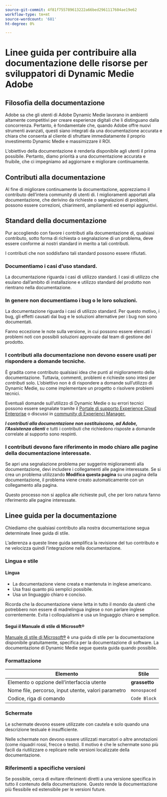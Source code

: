 ```yaml
---
source-git-commit: 4f81f755789613222a66bed2961117604ae19e62
workflow-type: tm+mt
source-wordcount: '681'
ht-degree: 0%

---
```

# Linee guida per contribuire alla documentazione delle risorse per sviluppatori di Dynamic Medie Adobe

## Filosofia della documentazione

Adobe sa che gli utenti di Adobe Dynamic Medie lavorano in ambienti altamente competitivi per creare esperienze digitali che li distinguano dalla concorrenza. Pertanto, è fondamentale che, quando Adobe offre nuovi strumenti avanzati, questi siano integrati da una documentazione accurata e chiara che consenta al cliente di sfruttare immediatamente il proprio investimento Dynamic Medie e massimizzare il ROI.

L’obiettivo della documentazione è renderla disponibile agli utenti il prima possibile. Pertanto, diamo priorità a una documentazione accurata e fruibile, che ci impegniamo ad aggiornare e migliorare continuamente.

## Contributi alla documentazione

Al fine di migliorare continuamente la documentazione, apprezziamo il contributo dell’intera community di utenti di. I miglioramenti apportati alla documentazione, che derivino da richieste o segnalazioni di problemi, possono essere correzioni, chiarimenti, ampliamenti ed esempi aggiuntivi.

## Standard della documentazione

Pur accogliendo con favore i contributi alla documentazione di, qualsiasi contributo, sotto forma di richiesta o segnalazione di un problema, deve essere conforme ai nostri standard in merito a tali contributi.

I contributi che non soddisfano tali standard possono essere rifiutati.

### Documentiamo i casi d’uso standard.

La documentazione riguarda i casi di utilizzo standard. I casi di utilizzo che esulano dall’ambito di installazione e utilizzo standard del prodotto non rientrano nella documentazione.

### In genere non documentiamo i bug o le loro soluzioni.

La documentazione riguarda i casi di utilizzo standard. Per questo motivo, i bug, gli effetti causati dai bug e le soluzioni alternative per i bug non sono documentati.

Fanno eccezione le note sulla versione, in cui possono essere elencati i problemi noti con possibili soluzioni approvate dal team di gestione del prodotto.

### I contributi alla documentazione non devono essere usati per rispondere a domande tecniche.

È gradita come contributo qualsiasi idea che punti al miglioramento della documentazione. Tuttavia, commenti, problemi e richieste sono intesi per *contributi* solo. L’obiettivo non è di rispondere a domande sull’utilizzo di Dynamic Medie, su come implementare un progetto o risolvere problemi tecnici.

Eventuali domande sull’utilizzo di Dynamic Medie o su errori tecnici possono essere segnalate tramite il [Portale di supporto Experience Cloud Enterprise](https://experienceleague.adobe.com/it?support-solution=General&support-tab=home#support) o discussi in [community di Experienci Manager.](https://experienceleaguecommunities.adobe.com/t5/adobe-experience-manager/ct-p/adobe-experience-manager-community)

***I contributi alla documentazione non sostituiscono, ad Adobe, l’Assistenza clienti*** e tutti i contributi che richiedono risposte a domande correlate al supporto sono respinti.

### I contributi devono fare riferimento in modo chiaro alle pagine della documentazione interessate.

Se apri una segnalazione problema per suggerire miglioramenti alla documentazione, devi includere i collegamenti alle pagine interessate. Se si crea un problema utilizzando **Modifica questa pagina** su una pagina della documentazione, il problema viene creato automaticamente con un collegamento alla pagina.

Questo processo non si applica alle richieste pull, che per loro natura fanno riferimento alle pagine interessate.

## Linee guida per la documentazione

Chiediamo che qualsiasi contributo alla nostra documentazione segua determinate linee guida di stile.

L’aderenza a queste linee guida semplifica la revisione del tuo contributo e ne velocizza quindi l’integrazione nella documentazione.

### Lingua e stile

#### Lingua

* La documentazione viene creata e mantenuta in inglese americano.
* Usa frasi quanto più semplici possibile.
* Usa un linguaggio chiaro e conciso.

Ricorda che la documentazione viene letta in tutto il mondo da utenti che potrebbero non essere di madrelingua inglese o non parlare inglese correntemente. Evita i colloquialismi e usa un linguaggio chiaro e semplice.

#### Segui il Manuale di stile di Microsoft®

[Manuale di stile di Microsoft®](https://learn.microsoft.com/en-us/style-guide/welcome/) è una guida di stile per la documentazione disponibile gratuitamente, specifica per la documentazione di software. La documentazione di Dynamic Medie segue questa guida quando possibile.

### Formattazione

| Elemento | Stile |
|---|---|
| Elemento o opzione dell’interfaccia utente | **grassetto** |
| Nome file, percorso, input utente, valori parametro | `monospaced` |
| Codice, riga di comando | ```Code Block``` |

### Schermate

Le schermate devono essere utilizzate con cautela e solo quando una descrizione testuale è insufficiente.

Nelle schermate non devono essere utilizzati marcatori o altre annotazioni (come riquadri rossi, frecce o testo). Il motivo è che le schermate sono più facili da riutilizzare o replicare nelle versioni localizzate della documentazione.

### Riferimenti a specifiche versioni

Se possibile, cerca di evitare riferimenti diretti a una versione specifica in tutto il contenuto della documentazione. Questo rende la documentazione più flessibile ed estensibile per le versioni future.